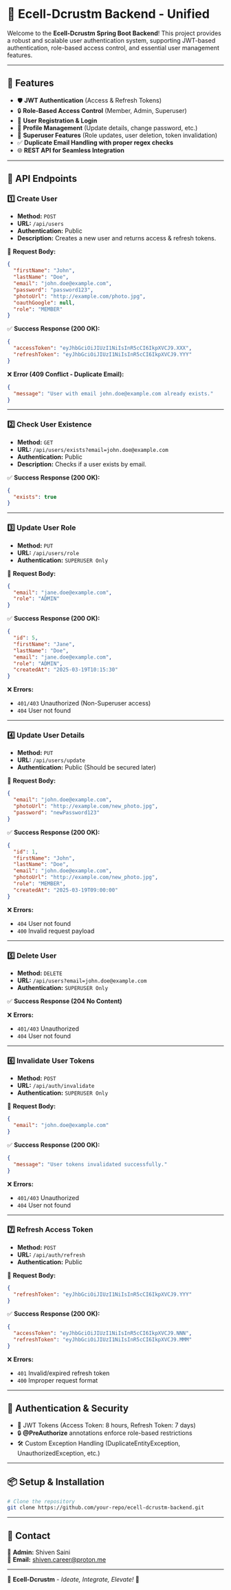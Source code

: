 # 🚀 Ecell-Dcrustm Backend - Unified

Welcome to the **Ecell-Dcrustm Spring Boot Backend**! This project provides a robust and scalable user authentication system, supporting JWT-based authentication, role-based access control, and essential user management features.

---

## 📌 Features

- 🛡️ **JWT Authentication** (Access & Refresh Tokens)
- 🔒 **Role-Based Access Control** (Member, Admin, Superuser)
- 📩 **User Registration & Login**
- 📝 **Profile Management** (Update details, change password, etc.)
- 🚀 **Superuser Features** (Role updates, user deletion, token invalidation)
- ✅ **Duplicate Email Handling with proper regex checks**
- 🌐 **REST API for Seamless Integration**

---

## 📂 API Endpoints

### 1️⃣ Create User
- **Method:** `POST`
- **URL:** `/api/users`
- **Authentication:** Public
- **Description:** Creates a new user and returns access & refresh tokens.

📌 **Request Body:**
```json
{
  "firstName": "John",
  "lastName": "Doe",
  "email": "john.doe@example.com",
  "password": "password123",
  "photoUrl": "http://example.com/photo.jpg",
  "oauthGoogle": null,
  "role": "MEMBER"
}
```

✅ **Success Response (200 OK):**
```json
{
  "accessToken": "eyJhbGciOiJIUzI1NiIsInR5cCI6IkpXVCJ9.XXX",
  "refreshToken": "eyJhbGciOiJIUzI1NiIsInR5cCI6IkpXVCJ9.YYY"
}
```
❌ **Error (409 Conflict - Duplicate Email):**
```json
{
  "message": "User with email john.doe@example.com already exists."
}
```

---

### 2️⃣ Check User Existence
- **Method:** `GET`
- **URL:** `/api/users/exists?email=john.doe@example.com`
- **Authentication:** Public
- **Description:** Checks if a user exists by email.

✅ **Success Response (200 OK):**
```json
{
  "exists": true
}
```

---

### 3️⃣ Update User Role
- **Method:** `PUT`
- **URL:** `/api/users/role`
- **Authentication:** `SUPERUSER Only`

📌 **Request Body:**
```json
{
  "email": "jane.doe@example.com",
  "role": "ADMIN"
}
```

✅ **Success Response (200 OK):**
```json
{
  "id": 5,
  "firstName": "Jane",
  "lastName": "Doe",
  "email": "jane.doe@example.com",
  "role": "ADMIN",
  "createdAt": "2025-03-19T10:15:30"
}
```
❌ **Errors:**
- `401/403` Unauthorized (Non-Superuser access)
- `404` User not found

---

### 4️⃣ Update User Details
- **Method:** `PUT`
- **URL:** `/api/users/update`
- **Authentication:** Public (Should be secured later)

📌 **Request Body:**
```json
{
  "email": "john.doe@example.com",
  "photoUrl": "http://example.com/new_photo.jpg",
  "password": "newPassword123"
}
```

✅ **Success Response (200 OK):**
```json
{
  "id": 1,
  "firstName": "John",
  "lastName": "Doe",
  "email": "john.doe@example.com",
  "photoUrl": "http://example.com/new_photo.jpg",
  "role": "MEMBER",
  "createdAt": "2025-03-19T09:00:00"
}
```
❌ **Errors:**
- `404` User not found
- `400` Invalid request payload

---

### 5️⃣ Delete User
- **Method:** `DELETE`
- **URL:** `/api/users?email=john.doe@example.com`
- **Authentication:** `SUPERUSER Only`

✅ **Success Response (204 No Content)**

❌ **Errors:**
- `401/403` Unauthorized
- `404` User not found

---

### 6️⃣ Invalidate User Tokens
- **Method:** `POST`
- **URL:** `/api/auth/invalidate`
- **Authentication:** `SUPERUSER Only`

📌 **Request Body:**
```json
{
  "email": "john.doe@example.com"
}
```

✅ **Success Response (200 OK):**
```json
{
  "message": "User tokens invalidated successfully."
}
```
❌ **Errors:**
- `401/403` Unauthorized
- `404` User not found

---

### 7️⃣ Refresh Access Token
- **Method:** `POST`
- **URL:** `/api/auth/refresh`
- **Authentication:** Public

📌 **Request Body:**
```json
{
  "refreshToken": "eyJhbGciOiJIUzI1NiIsInR5cCI6IkpXVCJ9.YYY"
}
```

✅ **Success Response (200 OK):**
```json
{
  "accessToken": "eyJhbGciOiJIUzI1NiIsInR5cCI6IkpXVCJ9.NNN",
  "refreshToken": "eyJhbGciOiJIUzI1NiIsInR5cCI6IkpXVCJ9.MMM"
}
```
❌ **Errors:**
- `401` Invalid/expired refresh token
- `400` Improper request format

---

## 🔐 Authentication & Security
- 🔑 JWT Tokens (Access Token: 8 hours, Refresh Token: 7 days)
- 🔒 **@PreAuthorize** annotations enforce role-based restrictions
- 🛠️ Custom Exception Handling (DuplicateEntityException, UnauthorizedException, etc.)

---

## 📦 Setup & Installation
```bash
# Clone the repository
git clone https://github.com/your-repo/ecell-dcrustm-backend.git
```

---

## 📮 Contact
📧 **Admin:** Shiven Saini  
📩 **Email:** [shiven.career@proton.me](mailto:shiven.career@proton.me)  

---

🔹 **Ecell-Dcrustm** - _Ideate, Integrate, Elevate!_ 🚀

